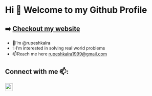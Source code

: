 # Hi 👋 Welcome to my Github Profile
## ➡️ [Checkout my website](https://rupesh-kalra.netlify.app/)
- 👋I’m @rupeshkalra
- ✨I’m interested in solving real world problems
- 📫Reach me here rupeshkalra1999@gmail.com
## Connect with me 📫:
<a href="https://www.linkedin.com/in/rupesh-kalra-5a4a00152/"><img src="https://img.shields.io/badge/linkedin-%230077B5.svg?&style=for-the-badge&logo=linkedin&logoColor=white" height=25></a>
 
<!---
rupeshkalra/rupeshkalra is a ✨special ✨ repository because its `README.md` (this file) appears on your GitHub profile.
You can click the Preview link to take a look at your changes.
--->
